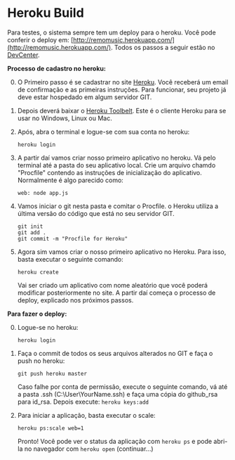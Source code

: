 Heroku Build
============

Para testes, o sistema sempre tem um deploy para o heroku. Você pode conferir o deploy em: [http://remomusic.herokuapp.com/](http://remomusic.herokuapp.com/). Todos os passos a seguir estão no [DevCenter](https://devcenter.heroku.com/articles/nodejs).

**Processo de cadastro no heroku:**

0.  O Primeiro passo é se cadastrar no site [Heroku](http://heroku.com). Você receberá um email de confirmação e as primeiras instruções. Para funcionar, seu projeto já deve estar hospedado em algum servidor GIT.
1.  Depois deverá baixar o [Heroku Toolbelt](https://toolbelt.heroku.com/). Este é o cliente Heroku para se usar no Windows, Linux ou Mac.
2.	Após, abra o terminal e logue-se com sua conta no heroku:   
	
	```
	heroku login
	```
3.	A partir daí vamos criar nosso primeiro aplicativo no heroku. Vá pelo terminal até a pasta do seu aplicativo local. Crie um arquivo chamdo "Procfile" contendo as instruções de inicialização do aplicativo. Normalmente é algo parecido como:   
	
	```
	web: node app.js
	```
4.	Vamos iniciar o git nesta pasta e comitar o Procfile. o Heroku utiliza a última versão do código que está no seu servidor GIT.   
	
	```
	git init
	git add .
	git commit -m "Procfile for Heroku"
	```
5.	Agora sim vamos criar o nosso primeiro aplicativo no Heroku. Para isso, basta executar o seguinte comando:
	
	```
	heroku create
	```
	Vai ser criado um aplicativo com nome aleatório que você poderá modificar posteriormente no site. A partir daí começa o processo de deploy, explicado nos próximos passos.

**Para fazer o deploy:**

0.	Logue-se no heroku:   
	
	```
	heroku login
	```
1.	Faça o commit de todos os seus arquivos alterados no GIT e faça o push no heroku:
	
	```
	git push heroku master
	```
	Caso falhe por conta de permissão, execute o seguinte comando, vá até a pasta .ssh (C:\User\YourName\.ssh) e faça uma cópia do github_rsa para id_rsa. Depois execute: `heroku keys:add`
2.	Para iniciar a aplicação, basta executar o scale:
	
	```
	heroku ps:scale web=1
	```
	Pronto! Você pode ver o status da aplicação com `heroku ps` e pode abri-la no navegador com `heroku open`
(continuar...)